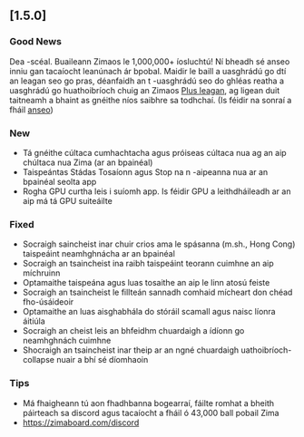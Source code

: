 ## [1.5.0]
### Good News
Dea -scéal. Buaileann Zimaos le 1,000,000+ íosluchtú! Ní bheadh ​​sé anseo inniu gan tacaíocht leanúnach ár bpobal. Maidir le baill a uasghrádú go dtí an leagan seo go pras, déanfaidh an t -uasghrádú seo do ghléas reatha a uasghrádú go huathoibríoch chuig an Zimaos [Plus leagan](https://www.zimaspace.com/zimaos/pricing), ag ligean duit taitneamh a bhaint as gnéithe níos saibhre sa todhchaí. (Is féidir na sonraí a fháil [anseo](https://discord.com/Channels/88467213326463016/888269879206100992/1420036155432505404))
### New
- Tá gnéithe cúltaca cumhachtacha agus próiseas cúltaca nua ag an aip chúltaca nua Zima (ar an bpainéal)
- Taispeántas Stádas Tosaíonn agus Stop na n -aipeanna nua ar an bpainéal seolta app
- Rogha GPU curtha leis i suíomh app. Is féidir GPU a leithdháileadh ar an aip má tá GPU suiteáilte
### Fixed
- Socraigh saincheist inar chuir crios ama le spásanna (m.sh., Hong Cong) taispeáint neamhghnácha ar an bpainéal
- Socraigh an tsaincheist ina raibh taispeáint teorann cuimhne an aip míchruinn
- Optamaithe taispeána agus luas tosaithe an aip le linn atosú feiste
- Socraigh an tsaincheist le fillteán sannadh comhaid mícheart don chéad fho-úsáideoir
- Optamaithe an luas aisghabhála do stóráil scamall agus naisc líonra áitiúla
- Socraigh an cheist leis an bhfeidhm chuardaigh a ídíonn go neamhghnách cuimhne
- Shocraigh an tsaincheist inar theip ar an ngné chuardaigh uathoibríoch-collapse nuair a bhí sé díomhaoin
### Tips
- Má fhaigheann tú aon fhadhbanna bogearraí, fáilte romhat a bheith páirteach sa discord agus tacaíocht a fháil ó 43,000 ball pobail Zima
- <a href = "https://zimaboard.com/discord" target = "_ blank" style = "color: blue"> https://zimaboard.com/discord </a>
